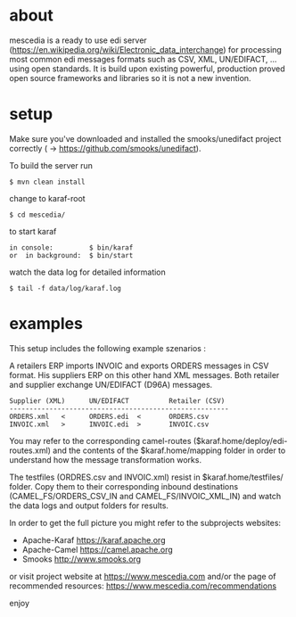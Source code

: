 # about 

mescedia is a ready to use edi server (https://en.wikipedia.org/wiki/Electronic_data_interchange)
for processing most common edi messages formats such as CSV, XML, UN/EDIFACT, ... using open standards.
It is build upon existing powerful, production proved open source frameworks and libraries so it is not a new invention.
 
# setup

Make sure you've downloaded and installed the smooks/unedifact project correctly ( -> https://github.com/smooks/unedifact).

To build the server run
	
	$ mvn clean install 

change to karaf-root	

	$ cd mescedia/ 

to start karaf
  
	in console: 		$ bin/karaf 
	or  in background: 	$ bin/start  

  watch the data log for detailed information
   
	$ tail -f data/log/karaf.log  
  
  
# examples
  
This setup includes the following example szenarios :

A retailers ERP imports INVOIC and exports ORDERS messages in CSV format. 
His suppliers ERP on this other hand XML messages. Both retailer and supplier 
exchange UN/EDIFACT (D96A) messages. 

	Supplier (XML) 		UN/EDIFACT			Retailer (CSV)
	-------------------------------------------------------
	ORDERS.xml   < 		ORDERS.edi  <    	ORDERS.csv
	INVOIC.xml   > 		INVOIC.edi  > 		INVOIC.csv

You may refer to the corresponding camel-routes ($karaf.home/deploy/edi-routes.xml) and the contents of the 
$karaf.home/mapping folder in order to understand how the message transformation works. 
		
The testfiles (ORDRES.csv and INVOIC.xml) resist in $karaf.home/testfiles/ folder. 
Copy them to their corresponding inbound destinations (CAMEL_FS/ORDERS_CSV_IN and CAMEL_FS/INVOIC_XML_IN) and watch 
the data logs and output folders for results. 
  
In order to get the full picture you might refer to the subprojects websites: 
- Apache-Karaf https://karaf.apache.org
- Apache-Camel https://camel.apache.org
- Smooks http://www.smooks.org
  
or visit project website at https://www.mescedia.com
and/or the page of recommended resources: https://www.mescedia.com/recommendations

enjoy
